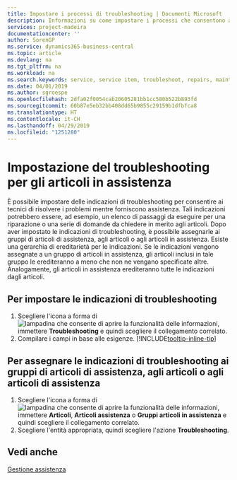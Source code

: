 ```yaml
---
title: Impostare i processi di troubleshooting | Documenti Microsoft
description: Informazioni su come impostare i processi che consentono ai rappresentanti dell'assistenza di identificare e risolvere i problemi con gli articoli in assistenza.
services: project-madeira
documentationcenter: ''
author: SorenGP
ms.service: dynamics365-business-central
ms.topic: article
ms.devlang: na
ms.tgt_pltfrm: na
ms.workload: na
ms.search.keywords: service, service item, troubleshoot, repairs, maintenance
ms.date: 04/01/2019
ms.author: sgroespe
ms.openlocfilehash: 2dfa02f0054cab20605281bb1cc580b522b893fd
ms.sourcegitcommit: 60b87e5eb32bb408dd65b9855c29159b1dfbfca8
ms.translationtype: HT
ms.contentlocale: it-CH
ms.lasthandoff: 04/29/2019
ms.locfileid: "1251280"
---
```

# <a name="setting-up-troubleshooting-for-service-items"></a>Impostazione del troubleshooting per gli articoli in assistenza
È possibile impostare delle indicazioni di troubleshooting per consentire ai tecnici di risolvere i problemi mentre forniscono assistenza. Tali indicazioni potrebbero essere, ad esempio, un elenco di passaggi da eseguire per una riparazione o una serie di domande da chiedere in merito agli articoli. Dopo aver impostato le indicazioni di troubleshooting, è possibile assegnarle ai gruppi di articoli di assistenza, agli articoli o agli articoli in assistenza. Esiste una gerarchia di ereditarietà per le indicazioni. Se le indicazioni vengono assegnate a un gruppo di articoli in assistenza, gli articoli inclusi in tale gruppo le erediteranno a meno che non ne vengano specificate altre. Analogamente, gli articoli in assistenza erediteranno tutte le indicazioni dagli articoli.  

## <a name="to-set-up-troubleshooting-guidelines"></a>Per impostare le indicazioni di troubleshooting
1. Scegliere l'icona a forma di ![lampadina che consente di aprire la funzionalità delle informazioni](media/ui-search/search_small.png "Informazioni sull'operazione che si desidera eseguire"), immettere **Troubleshooting** e quindi scegliere il collegamento correlato.  
2. Compilare i campi in base alle esigenze. [!INCLUDE[tooltip-inline-tip](includes/tooltip-inline-tip_md.md)]  

## <a name="to-assign-troubleshooting-guidelines-to-items-service-items-or-service-item-groups"></a>Per assegnare le indicazioni di troubleshooting ai gruppi di articoli di assistenza, agli articoli o agli articoli di assistenza
1. Scegliere l'icona a forma di ![lampadina che consente di aprire la funzionalità delle informazioni](media/ui-search/search_small.png "Informazioni sull'operazione che si desidera eseguire"), immettere **Articoli**, **Articoli assistenza** o **Gruppi articoli in assistenza** e quindi scegliere il collegamento correlato.  
2. Scegliere l'entità appropriata, quindi scegliere l'azione **Troubleshooting**.  

## <a name="see-also"></a>Vedi anche
[Gestione assistenza](service-service.md)